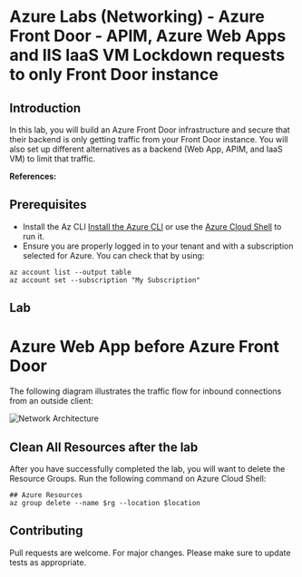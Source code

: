 # Azure Labs (Networking) - Azure Front Door - APIM, Azure Web Apps and IIS IaaS VM Lockdown requests to only Front Door instance

## Introduction
In this lab, you will build an Azure Front Door infrastructure and secure that their backend is only getting traffic from your Front Door instance. You will also set up different alternatives as a backend (Web App, APIM, and IaaS VM) to limit that traffic.


 **References:**</br>

## Prerequisites

- Install the Az CLI [Install the Azure CLI](https://docs.microsoft.com/pt-br/cli/azure/install-azure-cli) or use the [Azure Cloud Shell](https://docs.microsoft.com/en-us/azure/cloud-shell/overview) to run it.
- Ensure you are properly logged in to your tenant and with a subscription selected for Azure. You can check that by using:

```azure cli
az account list --output table
az account set --subscription "My Subscription"
```

## Lab
# Azure Web App before Azure Front Door

The following diagram illustrates the traffic flow for inbound connections from an outside client:

![Network Architecture](./images/lab-architeture.png)


## Clean All Resources after the lab

After you have successfully completed the lab, you will want to delete the Resource Groups. Run the following command on Azure Cloud Shell:

``` Azure CLI
## Azure Resources
az group delete --name $rg --location $location
```
## Contributing
Pull requests are welcome. For major changes. Please make sure to update tests as appropriate.
